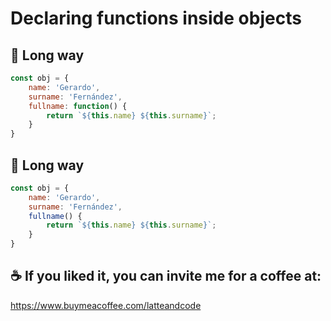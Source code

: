 # Declaring functions inside objects

## 🦎 Long way

```js
const obj = {
    name: 'Gerardo',
    surname: 'Fernández',
    fullname: function() {
        return `${this.name} ${this.surname}`;
    }
}
```

## 🦖 Long way

```js
const obj = {
    name: 'Gerardo',
    surname: 'Fernández',
    fullname() {
        return `${this.name} ${this.surname}`;
    }
}
```

## ☕️ If you liked it, you can invite me for a coffee at:

https://www.buymeacoffee.com/latteandcode